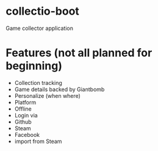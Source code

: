 # collectio-boot

Game collector application

# Features (not all planned for beginning)

- Collection tracking
- Game details backed by Giantbomb
- Personalize (when where)
- Platform
- Offline
- Login via
- Github
- Steam
- Facebook
- import from Steam
